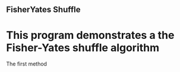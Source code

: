 
## FisherYates Shuffle

# This program demonstrates a the Fisher-Yates shuffle algorithm 

The first method
